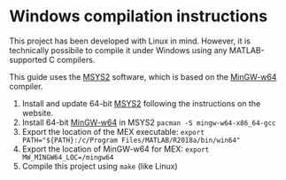 # Windows compilation instructions
This project has been developed with Linux in mind. However, it is technically possibile to compile it under Windows using any MATLAB-supported C compilers.

This guide uses the [MSYS2](http://www.msys2.org/) software, which is based on the [MinGW-w64](https://mingw-w64.org/doku.php) compiler.

1. Install and update 64-bit [MSYS2](http://www.msys2.org/) following the instructions on the website.
2. Install 64-bit [MinGW-w64](https://mingw-w64.org/doku.php) in MSYS2 `pacman -S mingw-w64-x86_64-gcc`
3. Export the location of the MEX executable: `export PATH="${PATH}:/c/Program Files/MATLAB/R2018a/bin/win64"`
4. Export the location of MinGW-w64 for MEX: `export MW_MINGW64_LOC=/mingw64`
5. Compile this project using `make` (like Linux)